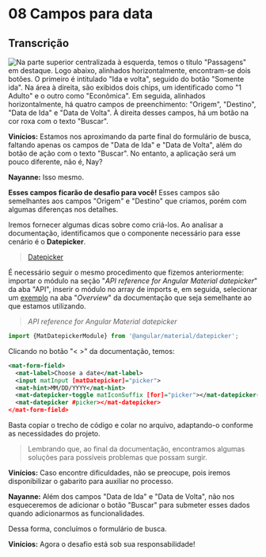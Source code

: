 # 08 Campos para data

## Transcrição

![Na parte superior centralizada à esquerda, temos o título "Passagens" em destaque. Logo abaixo, alinhados horizontalmente, encontram-se dois botões. O primeiro é intitulado "Ida e volta", seguido do botão "Somente ida". Na área à direita, são exibidos dois chips, um identificado como "1 Adulto" e o outro como "Econômica". Em seguida, alinhados horizontalmente, há quatro campos de preenchimento: "Origem", "Destino", "Data de Ida" e "Data de Volta". À direita desses campos, há um botão na cor roxa com o texto "Buscar".](https://cdn1.gnarususercontent.com.br/1/723333/cd42f427-1ca9-4a56-b727-121428da34ab.png)

**Vinícios:** Estamos nos aproximando da parte final do formulário de busca, faltando apenas os campos de "Data de Ida" e "Data de Volta", além do botão de ação com o texto "Buscar". No entanto, a aplicação será um pouco diferente, não é, Nay?

**Nayanne:** Isso mesmo.

**Esses campos ficarão de desafio para você!** Esses campos são semelhantes aos campos "Origem" e "Destino" que criamos, porém com algumas diferenças nos detalhes.

Iremos fornecer algumas dicas sobre como criá-los. Ao analisar a documentação, identificamos que o componente necessário para esse cenário é o **Datepicker**.

> [Datepicker](https://material.angular.io/components/datepicker/overview)

É necessário seguir o mesmo procedimento que fizemos anteriormente: importar o módulo na seção "_API reference for Angular Material datepicker_" da aba "API", inserir o módulo no array de imports e, em seguida, selecionar um [exemplo](https://material.angular.io/components/datepicker/overview#datepicker-overview) na aba "_Overview_" da documentação que seja semelhante ao que estamos utilizando.

> _API reference for Angular Material datepicker_

```javascript
import {MatDatepickerModule} from '@angular/material/datepicker';
```

Clicando no botão "< >" da documentação, temos:

```xml
<mat-form-field>
  <mat-label>Choose a date</mat-label>
  <input matInput [matDatepicker]="picker">
  <mat-hint>MM/DD/YYYY</mat-hint>
  <mat-datepicker-toggle matIconSuffix [for]="picker"></mat-datepicker-toggle>
  <mat-datepicker #picker></mat-datepicker>
</mat-form-field>
```

Basta copiar o trecho de código e colar no arquivo, adaptando-o conforme as necessidades do projeto.

> Lembrando que, ao final da documentação, encontramos algumas soluções para possíveis problemas que possam surgir.

**Vinícios:** Caso encontre dificuldades, não se preocupe, pois iremos disponibilizar o gabarito para auxiliar no processo.

**Nayanne:** Além dos campos "Data de Ida" e "Data de Volta", não nos esqueceremos de adicionar o botão "Buscar" para submeter esses dados quando adicionarmos as funcionalidades.

Dessa forma, concluímos o formulário de busca.

**Vinícios:** Agora o desafio está sob sua responsabilidade!
